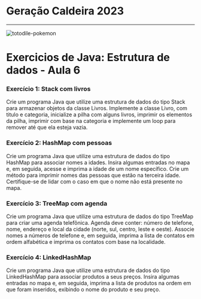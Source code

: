 # Geração Caldeira 2023
---

![totodile-pokemon](https://github.com/GiovaneBoaro/caldeira-java/assets/96142962/b4e766f0-0b12-4262-8ea2-16a301f0d176)

# Exercicios de Java: Estrutura de dados - Aula 6

### Exercício 1: Stack com livros

Crie um programa Java que utilize uma estrutura de dados do tipo Stack para armazenar objetos da classe Livros. 
Implemente a classe Livro, com titulo e categoria, inicialize a pilha com alguns livros, imprimir os elementos da pilha, 
imprimir com base na categoria e implemente um loop para remover até que ela esteja vazia.

### Exercício 2: HashMap com pessoas

Crie um programa Java que utilize uma estrutura de dados do tipo HashMap para associar nomes a idades. 
Insira algumas entradas no mapa e, em seguida, acesse e imprima a idade de um nome específico.
Crie um método para imprimir nomes das pessoas que estão na terceira idade.
Certifique-se de lidar com o caso em que o nome não está presente no mapa.

### Exercício 3: TreeMap com agenda

Crie um programa Java que utilize uma estrutura de dados do tipo TreeMap para criar uma agenda telefônica.
Agenda deve conter: número de telefone, nome, endereço e local da cidade (norte, sul, centro, leste e oeste).
Associe nomes a números de telefone e, em seguida, imprima a lista de contatos em ordem alfabética e imprima os contatos com base na localidade.

### Exercício 4: LinkedHashMap

Crie um programa Java que utilize uma estrutura de dados do tipo LinkedHashMap para associar produtos a seus preços. 
Insira algumas entradas no mapa e, em seguida, imprima a lista de produtos na ordem em que foram inseridos, 
exibindo o nome do produto e seu preço.
